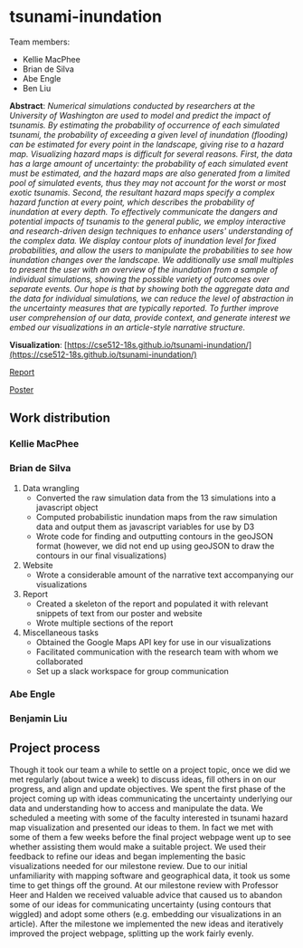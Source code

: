 # tsunami-inundation

Team members:

- Kellie MacPhee
- Brian de Silva
- Abe Engle
- Ben Liu

**Abstract**: *Numerical simulations conducted by researchers at the University of Washington are used to model and predict the impact of tsunamis. By estimating the probability of occurrence of each simulated tsunami, the probability of exceeding a given level of inundation (flooding) can be estimated for every point in the landscape, giving rise to a hazard map. Visualizing hazard maps is difficult for several reasons. First, the data has a large amount of uncertainty: the probability of each simulated event must be estimated, and the hazard maps are also generated from a limited pool of simulated events, thus they may not account for the worst or most exotic tsunamis. Second, the resultant hazard maps specify a complex hazard function at every point, which describes the probability of inundation at every depth.
To effectively communicate the dangers and potential impacts of tsunamis to the general public, we employ interactive and research-driven design techniques to enhance users' understanding of the complex data. We display contour plots of inundation level for fixed probabilities, and allow the users to manipulate the probabilities to see how inundation changes over the landscape. We additionally use small multiples to present the user with an overview of the inundation from a sample of individual simulations, showing the possible variety of outcomes over separate events. Our hope is that by showing both the aggregate data and the data for individual simulations, we can reduce the level of abstraction in the uncertainty measures that are typically reported. To further improve user comprehension of our data, provide context, and generate interest we embed our visualizations in an article-style narrative structure.*

**Visualization**: [https://cse512-18s.github.io/tsunami-inundation/](https://cse512-18s.github.io/tsunami-inundation/)

[Report](report/report.pdf)

[Poster](poster/poster.pdf)

## Work distribution

### Kellie MacPhee

### Brian de Silva
1. Data wrangling
    * Converted the raw simulation data from the 13 simulations into a javascript object
    * Computed probabilistic inundation maps from the raw simulation data and output them as javascript variables for use by D3
    * Wrote code for finding and outputting contours in the geoJSON format (however, we did not end up using geoJSON to draw the contours in our final visualizations)
2. Website
    * Wrote a considerable amount of the narrative text accompanying our visualizations
3. Report
    * Created a skeleton of the report and populated it with relevant snippets of text from our poster and website
    * Wrote multiple sections of the report
4. Miscellaneous tasks
    * Obtained the Google Maps API key for use in our visualizations
    * Facilitated communication with the research team with whom we collaborated
    * Set up a slack workspace for group communication

### Abe Engle

### Benjamin Liu

## Project process
Though it took our team a while to settle on a project topic, once we did we met regularly (about twice a week) to discuss ideas, fill others in on our progress, and align and update objectives. We spent the first phase of the project coming up with ideas communicating the uncertainty underlying our data and understanding how to access and manipulate the data. We scheduled a meeting with some of the faculty interested in tsunami hazard map visualization and presented our ideas to them. In fact we met with some of them a few weeks before the final project webpage went up to see whether assisting them would make a suitable project. We used their feedback to refine our ideas and began implementing the basic visualizations needed for our milestone review. Due to our initial unfamiliarity with mapping software and geographical data, it took us some time to get things off the ground. At our milestone review with Professor Heer and Halden we received valuable advice that caused us to abandon some of our ideas for communicating uncertainty (using contours that wiggled) and adopt some others (e.g. embedding our visualizations in an article). After the milestone we implemented the new ideas and iteratively improved the project webpage, splitting up the work fairly evenly.